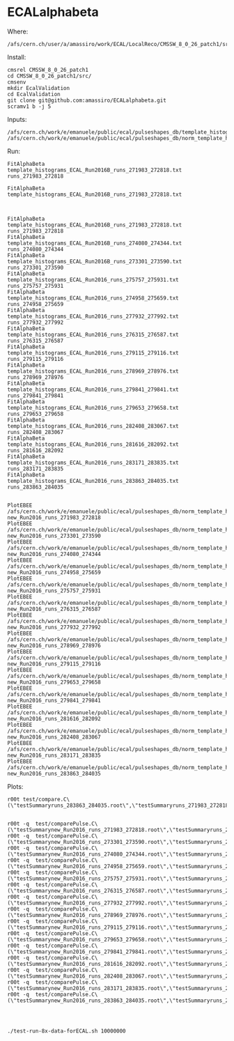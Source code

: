 # ECALalphabeta


Where:

    /afs/cern.ch/user/a/amassiro/work/ECAL/LocalReco/CMSSW_8_0_26_patch1/src/EcalValidation/ECALalphabeta
    
    
Install:

    cmsrel CMSSW_8_0_26_patch1
    cd CMSSW_8_0_26_patch1/src/
    cmsenv
    mkdir EcalValidation
    cd EcalValidation
    git clone git@github.com:amassiro/ECALalphabeta.git
    scramv1 b -j 5
    
    
Inputs:

    /afs/cern.ch/work/e/emanuele/public/ecal/pulseshapes_db/template_histograms_ECAL_Run2016*
    /afs/cern.ch/work/e/emanuele/public/ecal/pulseshapes_db/norm_template_histograms_ECAL_Run2016_runs_2*
    
    
Run:

    FitAlphaBeta     template_histograms_ECAL_Run2016B_runs_271983_272818.txt        runs_271983_272818

    FitAlphaBeta     template_histograms_ECAL_Run2016B_runs_271983_272818.txt       


    
    FitAlphaBeta      template_histograms_ECAL_Run2016B_runs_271983_272818.txt         runs_271983_272818
    FitAlphaBeta      template_histograms_ECAL_Run2016B_runs_274080_274344.txt         runs_274080_274344
    FitAlphaBeta      template_histograms_ECAL_Run2016B_runs_273301_273590.txt         runs_273301_273590
    FitAlphaBeta      template_histograms_ECAL_Run2016_runs_275757_275931.txt          runs_275757_275931
    FitAlphaBeta      template_histograms_ECAL_Run2016_runs_274958_275659.txt          runs_274958_275659
    FitAlphaBeta      template_histograms_ECAL_Run2016_runs_277932_277992.txt          runs_277932_277992
    FitAlphaBeta      template_histograms_ECAL_Run2016_runs_276315_276587.txt          runs_276315_276587
    FitAlphaBeta      template_histograms_ECAL_Run2016_runs_279115_279116.txt          runs_279115_279116
    FitAlphaBeta      template_histograms_ECAL_Run2016_runs_278969_278976.txt          runs_278969_278976
    FitAlphaBeta      template_histograms_ECAL_Run2016_runs_279841_279841.txt          runs_279841_279841
    FitAlphaBeta      template_histograms_ECAL_Run2016_runs_279653_279658.txt          runs_279653_279658
    FitAlphaBeta      template_histograms_ECAL_Run2016_runs_282408_283067.txt          runs_282408_283067
    FitAlphaBeta      template_histograms_ECAL_Run2016_runs_281616_282092.txt          runs_281616_282092
    FitAlphaBeta      template_histograms_ECAL_Run2016_runs_283171_283835.txt          runs_283171_283835
    FitAlphaBeta      template_histograms_ECAL_Run2016_runs_283863_284035.txt          runs_283863_284035

    
    PlotEBEE         /afs/cern.ch/work/e/emanuele/public/ecal/pulseshapes_db/norm_template_histograms_ECAL_Run2016_runs_271983_272818.txt               new_Run2016_runs_271983_272818
    PlotEBEE         /afs/cern.ch/work/e/emanuele/public/ecal/pulseshapes_db/norm_template_histograms_ECAL_Run2016_runs_273301_273590.txt               new_Run2016_runs_273301_273590
    PlotEBEE         /afs/cern.ch/work/e/emanuele/public/ecal/pulseshapes_db/norm_template_histograms_ECAL_Run2016_runs_274080_274344.txt               new_Run2016_runs_274080_274344
    PlotEBEE         /afs/cern.ch/work/e/emanuele/public/ecal/pulseshapes_db/norm_template_histograms_ECAL_Run2016_runs_274958_275659.txt               new_Run2016_runs_274958_275659
    PlotEBEE         /afs/cern.ch/work/e/emanuele/public/ecal/pulseshapes_db/norm_template_histograms_ECAL_Run2016_runs_275757_275931.txt               new_Run2016_runs_275757_275931
    PlotEBEE         /afs/cern.ch/work/e/emanuele/public/ecal/pulseshapes_db/norm_template_histograms_ECAL_Run2016_runs_276315_276587.txt               new_Run2016_runs_276315_276587
    PlotEBEE         /afs/cern.ch/work/e/emanuele/public/ecal/pulseshapes_db/norm_template_histograms_ECAL_Run2016_runs_277932_277992.txt               new_Run2016_runs_277932_277992
    PlotEBEE         /afs/cern.ch/work/e/emanuele/public/ecal/pulseshapes_db/norm_template_histograms_ECAL_Run2016_runs_278969_278976.txt               new_Run2016_runs_278969_278976
    PlotEBEE         /afs/cern.ch/work/e/emanuele/public/ecal/pulseshapes_db/norm_template_histograms_ECAL_Run2016_runs_279115_279116.txt               new_Run2016_runs_279115_279116
    PlotEBEE         /afs/cern.ch/work/e/emanuele/public/ecal/pulseshapes_db/norm_template_histograms_ECAL_Run2016_runs_279653_279658.txt               new_Run2016_runs_279653_279658
    PlotEBEE         /afs/cern.ch/work/e/emanuele/public/ecal/pulseshapes_db/norm_template_histograms_ECAL_Run2016_runs_279841_279841.txt               new_Run2016_runs_279841_279841
    PlotEBEE         /afs/cern.ch/work/e/emanuele/public/ecal/pulseshapes_db/norm_template_histograms_ECAL_Run2016_runs_281616_282092.txt               new_Run2016_runs_281616_282092
    PlotEBEE         /afs/cern.ch/work/e/emanuele/public/ecal/pulseshapes_db/norm_template_histograms_ECAL_Run2016_runs_282408_283067.txt               new_Run2016_runs_282408_283067
    PlotEBEE         /afs/cern.ch/work/e/emanuele/public/ecal/pulseshapes_db/norm_template_histograms_ECAL_Run2016_runs_283171_283835.txt               new_Run2016_runs_283171_283835
    PlotEBEE         /afs/cern.ch/work/e/emanuele/public/ecal/pulseshapes_db/norm_template_histograms_ECAL_Run2016_runs_283863_284035.txt               new_Run2016_runs_283863_284035



Plots:

    r00t test/compare.C\(\"testSummaryruns_283863_284035.root\",\"testSummaryruns_271983_272818.root\"\)

    
    r00t -q  test/comparePulse.C\(\"testSummarynew_Run2016_runs_271983_272818.root\",\"testSummaryruns_271983_272818.root\",\"271983_272818\"\)
    r00t -q  test/comparePulse.C\(\"testSummarynew_Run2016_runs_273301_273590.root\",\"testSummaryruns_273301_273590.root\",\"273301_273590\"\)
    r00t -q  test/comparePulse.C\(\"testSummarynew_Run2016_runs_274080_274344.root\",\"testSummaryruns_274080_274344.root\",\"274080_274344\"\)
    r00t -q  test/comparePulse.C\(\"testSummarynew_Run2016_runs_274958_275659.root\",\"testSummaryruns_274958_275659.root\",\"274958_275659\"\)
    r00t -q  test/comparePulse.C\(\"testSummarynew_Run2016_runs_275757_275931.root\",\"testSummaryruns_275757_275931.root\",\"275757_275931\"\)
    r00t -q  test/comparePulse.C\(\"testSummarynew_Run2016_runs_276315_276587.root\",\"testSummaryruns_276315_276587.root\",\"276315_276587\"\)
    r00t -q  test/comparePulse.C\(\"testSummarynew_Run2016_runs_277932_277992.root\",\"testSummaryruns_277932_277992.root\",\"277932_277992\"\)
    r00t -q  test/comparePulse.C\(\"testSummarynew_Run2016_runs_278969_278976.root\",\"testSummaryruns_278969_278976.root\",\"278969_278976\"\)
    r00t -q  test/comparePulse.C\(\"testSummarynew_Run2016_runs_279115_279116.root\",\"testSummaryruns_279115_279116.root\",\"279115_279116\"\)
    r00t -q  test/comparePulse.C\(\"testSummarynew_Run2016_runs_279653_279658.root\",\"testSummaryruns_279653_279658.root\",\"279653_279658\"\)
    r00t -q  test/comparePulse.C\(\"testSummarynew_Run2016_runs_279841_279841.root\",\"testSummaryruns_279841_279841.root\",\"279841_279841\"\)
    r00t -q  test/comparePulse.C\(\"testSummarynew_Run2016_runs_281616_282092.root\",\"testSummaryruns_281616_282092.root\",\"281616_282092\"\)
    r00t -q  test/comparePulse.C\(\"testSummarynew_Run2016_runs_282408_283067.root\",\"testSummaryruns_282408_283067.root\",\"282408_283067\"\)
    r00t -q  test/comparePulse.C\(\"testSummarynew_Run2016_runs_283171_283835.root\",\"testSummaryruns_283171_283835.root\",\"283171_283835\"\)
    r00t -q  test/comparePulse.C\(\"testSummarynew_Run2016_runs_283863_284035.root\",\"testSummaryruns_283863_284035.root\",\"283863_284035\"\)
    
    
    
    
    ./test-run-8x-data-forECAL.sh 10000000
    

